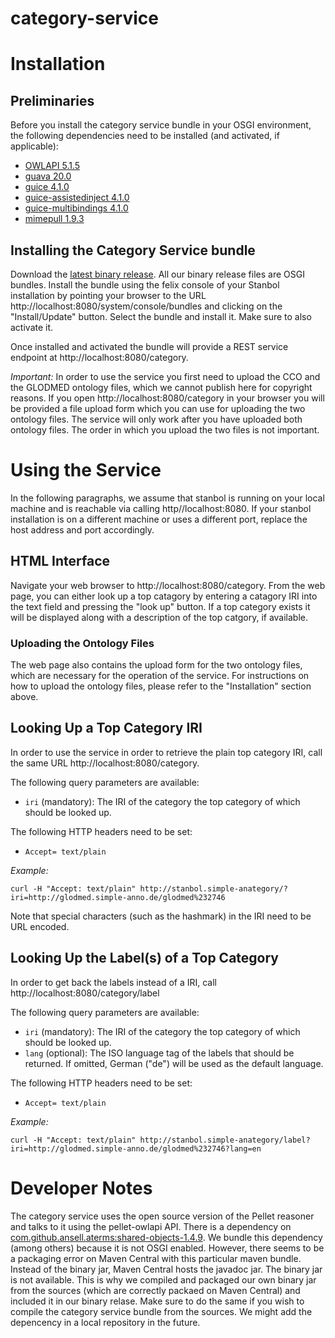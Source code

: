 # category-service

# Installation

## Preliminaries

Before you install the category service bundle in your OSGI environment, the following dependencies need to be installed (and activated, if applicable):

* [OWLAPI 5.1.5](http://central.maven.org/maven2/net/sourceforge/owlapi/owlapi-osgidistribution/5.1.5/owlapi-osgidistribution-5.1.5.jar)
* [guava 20.0](http://central.maven.org/maven2/com/google/guava/guava/20.0/guava-20.0.jar)
* [guice 4.1.0](http://central.maven.org/maven2/com/google/inject/guice/4.1.0/guice-4.1.0.jar)
* [guice-assistedinject 4.1.0](http://central.maven.org/maven2/com/google/inject/extensions/guice-assistedinject/4.1.0/guice-assistedinject-4.1.0.jar)
* [guice-multibindings 4.1.0](http://central.maven.org/maven2/com/google/inject/extensions/guice-multibindings/4.1.0/guice-multibindings-4.1.0.jar)
* [mimepull 1.9.3](http://central.maven.org/maven2/org/jvnet/mimepull/mimepull/1.9.3/mimepull-1.9.3.jar)

## Installing the Category Service bundle

Download the [latest binary release](https://github.com/SimpleAnnoResearch/category-service/releases). All our binary release files are OSGI bundles. Install the bundle using the felix console of your Stanbol installation by pointing your browser to the URL http://localhost:8080/system/console/bundles and clicking on the "Install/Update" button. Select the bundle and install it. Make sure to also activate it.

Once installed and activated the bundle will provide a REST service endpoint at http://localhost:8080/category.

*Important:* In order to use the service you first need to upload the CCO and the GLODMED ontology files, which we cannot publish here for copyright reasons. If you open http://localhost:8080/category in your browser you will be provided a file upload form which you can use for uploading the two ontology files. The service will only work after you have uploaded both ontology files. The order in which you upload the two files is not important.

# Using the Service

In the following paragraphs, we assume that stanbol is running on your local machine and is reachable via calling http//localhost:8080. If your stanbol installation is on a different machine or uses a different port, replace the host address and port accordingly.

## HTML Interface

Navigate your web browser to http://localhost:8080/category. From the web page, you can either look up a top catagory by entering a catagory IRI into the text field and pressing the "look up" button. If a top category exists it will be displayed along with a description of the top catgory, if available.

### Uploading the Ontology Files

The web page also contains the upload form for the two ontology files, which are necessary for the operation of the service. For instructions on how to upload the ontology files, please refer to the "Installation" section above.

## Looking Up a Top Category IRI

In order to use the service in order to retrieve the plain top category IRI, call the same URL http://localhost:8080/category.

The following query parameters are available:

* `iri` (mandatory): The IRI of the category the top category of which should be looked up.

The following HTTP headers need to be set:

* `Accept= text/plain`

*Example:*

`curl -H "Accept: text/plain" http://stanbol.simple-anategory/?iri=http://glodmed.simple-anno.de/glodmed%232746`

Note that special characters (such as the hashmark) in the IRI need to be URL encoded.

## Looking Up the Label(s) of a Top Category

In order to get back the labels instead of a IRI, call http://localhost:8080/category/label

The following query parameters are available:

* `iri` (mandatory): The IRI of the category the top category of which should be looked up.
* `lang` (optional): The ISO language tag of the labels that should be returned. If omitted, German ("de") will be used as the default language.

The following HTTP headers need to be set:

* `Accept= text/plain`

*Example:*

`curl -H "Accept: text/plain" http://stanbol.simple-anategory/label?iri=http://glodmed.simple-anno.de/glodmed%232746?lang=en`

# Developer Notes

The category service uses the open source version of the Pellet reasoner and talks to it using the pellet-owlapi API. There is a dependency on [com.github.ansell.aterms:shared-objects-1.4.9](https://mvnrepository.com/artifact/com.github.ansell.aterms/shared-objects/1.4.9). We bundle this dependency (among others) because it is not OSGI enabled. However, there seems to be a packaging error on Maven Central with this particular maven bundle. Instead of the binary jar, Maven Central hosts the javadoc jar. The binary jar is not available. This is why we compiled and packaged our own binary jar from the sources (which are correctly packaed on Maven Central) and included it in our binary relase. Make sure to do the same if you wish to compile the category service bundle from the sources. We might add the depencency in a local repository in the future.
